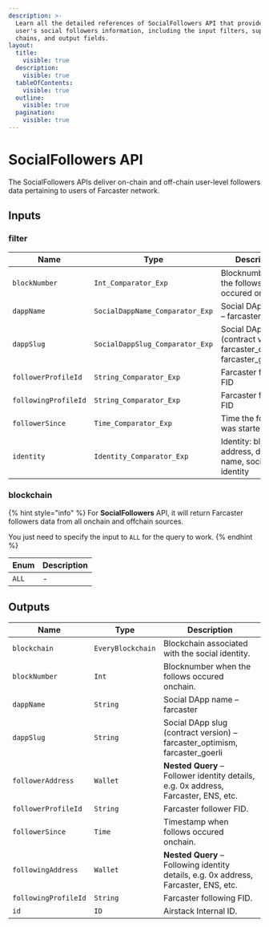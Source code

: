 ```yaml
---
description: >-
  Learn all the detailed references of SocialFollowers API that provide a given
  user's social followers information, including the input filters, supported
  chains, and output fields.
layout:
  title:
    visible: true
  description:
    visible: true
  tableOfContents:
    visible: true
  outline:
    visible: true
  pagination:
    visible: true
---
```


# SocialFollowers API

The SocialFollowers APIs deliver on-chain and off-chain user-level followers data pertaining to users of Farcaster network.

## Inputs

### filter

| Name                 | Type                            | Description                                                                |
| -------------------- | ------------------------------- | -------------------------------------------------------------------------- |
| `blockNumber`        | `Int_Comparator_Exp`            | Blocknumber when the follows occured onchain.                              |
| `dappName`           | `SocialDappName_Comparator_Exp` | Social DApp name – farcaster                                               |
| `dappSlug`           | `SocialDappSlug_Comparator_Exp` | Social DApp slug (contract version) – farcaster_optimism, farcaster_goerli |
| `followerProfileId`  | `String_Comparator_Exp`         | Farcaster follower FID                                                     |
| `followingProfileId` | `String_Comparator_Exp`         | Farcaster following FID                                                    |
| `followerSince`      | `Time_Comparator_Exp`           | Time the follows was started                                               |
| `identity`           | `Identity_Comparator_Exp`       | Identity: blockchain address, domain name, social identity                 |

### blockchain

{% hint style="info" %}
For **SocialFollowers** API, it will return Farcaster followers data from all onchain and offchain sources.

You just need to specify the input to `ALL` for the query to work.
{% endhint %}

| Enum  | Description |
| ----- | ----------- |
| `ALL` | -           |

## Outputs

| Name                 | Type              | Description                                                                          |
| -------------------- | ----------------- | ------------------------------------------------------------------------------------ |
| `blockchain`         | `EveryBlockchain` | Blockchain associated with the social identity.                                      |
| `blockNumber`        | `Int`             | Blocknumber when the follows occured onchain.                                        |
| `dappName`           | `String`          | Social DApp name – farcaster                                                         |
| `dappSlug`           | `String`          | Social DApp slug (contract version) – farcaster_optimism, farcaster_goerli           |
| `followerAddress`    | `Wallet`          | **Nested Query** – Follower identity details, e.g. 0x address, Farcaster, ENS, etc.  |
| `followerProfileId`  | `String`          | Farcaster follower FID.                                                              |
| `followerSince`      | `Time`            | Timestamp when follows occured onchain.                                              |
| `followingAddress`   | `Wallet`          | **Nested Query** – Following identity details, e.g. 0x address, Farcaster, ENS, etc. |
| `followingProfileId` | `String`          | Farcaster following FID.                                                             |
| `id`                 | `ID`              | Airstack Internal ID.                                                                |
